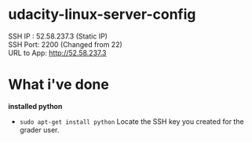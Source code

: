 # udacity-linux-server-config

SSH IP : 52.58.237.3 (Static IP) <br>
SSH Port: 2200 (Changed from 22)<br>
URL to App: http://52.58.237.3 <br>

# What i've done
__installed python__
- ```sudo apt-get install python```
Locate the SSH key you created for the grader user.
